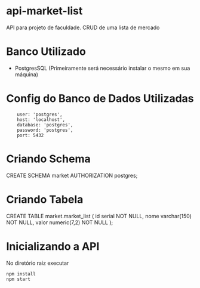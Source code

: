 # api-market-list
API para projeto de faculdade. CRUD de uma lista de mercado

# Banco Utilizado
- PostgresSQL (Primeiramente será necessário instalar o mesmo em sua máquina)

# Config do Banco de Dados Utilizadas
```
    user: 'postgres',
    host: 'localhost',
    database: 'postgres',
    password: 'postgres',
    port: 5432
```

# Criando Schema
CREATE SCHEMA market AUTHORIZATION postgres;

# Criando Tabela 
CREATE TABLE market.market_list (
	id serial NOT NULL,
	nome varchar(150) NOT NULL,
	valor numeric(7,2) NOT NULL
);

# Inicializando a API
No diretório raiz executar 
``` 
npm install 
npm start
```

